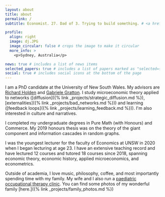 ```yaml
---
layout: about
title: about
permalink: /
subtitle: Economist. 27. Dad of 3. Trying to build something. # <a href='https://www.unsw.edu.au/business/our-schools/economics/our-research/research-students'>UNSW Sydney</a>. 

profile:
  align: right
  image: dj.JPG
  image_circular: false # crops the image to make it circular
  more_info: >
    <p>Sydney, Australia</p>

news: true # includes a list of news items
selected_papers: true # includes a list of papers marked as "selected={true}"
social: true # includes social icons at the bottom of the page
---
```


I am a PhD candidate at the University of New South Wales. My advisors are [Richard Holden](https://richardholden.org/) and [Gabriele Gratton](https://gratton.org/). I study microeconomic theory applied to networks ([diffusion]({% link _projects/strategic_diffusion.md %}), [externalities]({% link _projects/bad_networks.md %})) and learning ([feedback loops]({% link _projects/learning_feedback.md %})). I'm also interested in culture and narratives.

I completed my undergraduate degrees in Pure Math (with Honours) and Commerce. My 2019 honours thesis was on the theory of the giant component and information cascades in random graphs.

I was the youngest lecturer for the faculty of Economics at UNSW in 2020 when I began lecturing at age 23. I have an extensive teaching record and have lectured 12 courses and tutored 18 courses since 2018, spanning economic theory, economic history, applied microeconomics, and econometrics.

Outside of academia, I love music, philosophy, coffee, and most importantly spending time with my family. My wife and I also run a [paediatric occupational therapy clinic](https://www.bloom-ps.com.au/). You can find some photos of my wonderful family [here.]({% link _projects/family_photos.md %})

<!-- ![Landscape Long Image](family_photo_2.jpeg)-->

<!-- Put your address / P.O. box / other info right below your picture. You can also disable any of these elements by editing `profile` property of the YAML header of your `_pages/about.md`. Edit `_bibliography/papers.bib` and Jekyll will render your [publications page](/al-folio/publications/) automatically.

Link to your social media connections, too. This theme is set up to use [Font Awesome icons](https://fontawesome.com/) and [Academicons](https://jpswalsh.github.io/academicons/), like the ones below. Add your Facebook, Twitter, LinkedIn, Google Scholar, or just disable all of them.-->